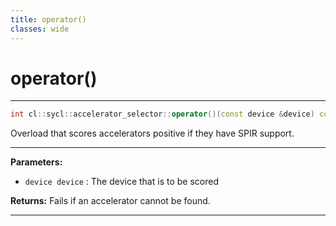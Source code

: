```yaml
---
title: operator()
classes: wide
---
```

# operator()

---

```cpp
int cl::sycl::accelerator_selector::operator()(const device &device) const override
```


Overload that scores accelerators positive if they have SPIR support. 


---
**Parameters:**

 - `device device`
: The device that is to be scored 

**Returns:** Fails if an accelerator cannot be found. 

---
